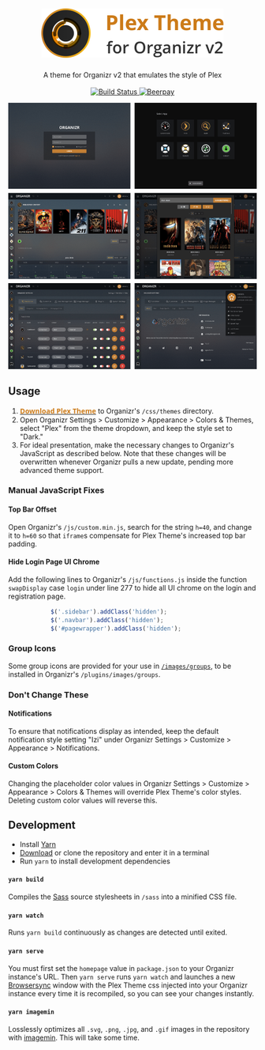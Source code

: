 <h1 align="center">
    <img src="banner.png" width="370px" alt="Plex Theme for Organizr v2" />
</h1>

<p align="center">
    A theme for Organizr v2 that emulates the style of Plex
    <br />
    <br />
    <a href="https://travis-ci.org/Burry/organizr-v2-plex-theme" target="_blank" title="Build Status">
        <img src="https://travis-ci.org/Burry/organizr-v2-plex-theme.svg?branch=master" alt="Build Status" />
    </a>
    <a href="https://beerpay.io/Burry/organizr-v2-plex-theme" target="_blank" title="Beerpay">
        <img src="https://beerpay.io/Burry/organizr-v2-plex-theme/badge.svg?style=flat" alt="Beerpay" />
    </a>
</p>

![Screen Shot](screenshot.png "Screen Shot")


## Usage

1. [<b style="color: #CC7B19; font-family: 'Open Sans'">Download Plex Theme</b>](https://raw.githubusercontent.com/Burry/organizr-v2-plex-theme/master/css/Plex.css) to Organizr's `/css/themes` directory.
2. Open Organizr Settings > Customize > Appearance > Colors & Themes, select "Plex" from the theme dropdown, and keep the style set to "Dark."
3. For ideal presentation, make the necessary changes to Organizr's JavaScript as described below. Note that these changes will be overwritten whenever Organizr pulls a new update, pending more advanced theme support.


### Manual JavaScript Fixes

#### Top Bar Offset
Open Organizr's `/js/custom.min.js`, search for the string `h=40`, and change it to `h=60` so that `iframe`s compensate for Plex Theme's increased top bar padding.

#### Hide Login Page UI Chrome

Add the following lines to Organizr's `/js/functions.js` inside the function `swapDisplay` case `login` under line 277 to hide all UI chrome on the login and registration page.

```javascript
            $('.sidebar').addClass('hidden');
            $('.navbar').addClass('hidden');
            $('#pagewrapper').addClass('hidden');
```


### Group Icons

Some group icons are provided for your use in [`/images/groups`](https://github.com/Burry/organizr-v2-plex-theme/tree/master/images/groups), to be installed in Organizr's `/plugins/images/groups`.


### Don't Change These

#### Notifications

To ensure that notifications display as intended, keep the default notification style setting "Izi" under Organizr Settings > Customize > Appearance > Notifications.

#### Custom Colors

Changing the placeholder color values in Organizr Settings > Customize > Appearance > Colors & Themes will override Plex Theme's color styles. Deleting custom color values will reverse this.


## Development

- Install [Yarn](https://yarnpkg.com/en/docs/install)
- [Download](https://github.com/Burry/organizr-v2-plex-theme/archive/master.zip) or clone the repository and enter it in a terminal
- Run `yarn` to install development dependencies

#### `yarn build`

Compiles the [Sass](https://sass-lang.com/documentation/file.SASS_REFERENCE.html) source stylesheets in `/sass` into a minified CSS file.

#### `yarn watch`

Runs `yarn build` continuously as changes are detected until exited.

#### `yarn serve`

You must first set the `homepage` value in `package.json` to your Organizr instance's URL. Then `yarn serve` runs `yarn watch` and launches a new [Browsersync](https://browsersync.io) window with the Plex Theme css injected into your Organizr instance every time it is recompiled, so you can see your changes instantly.

#### `yarn imagemin`

Losslessly optimizes all `.svg`, `.png`, `.jpg`, and `.gif` images in the repository with [imagemin](https://github.com/imagemin/imagemin). This will take some time.
